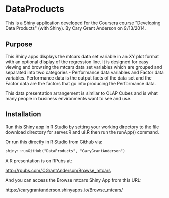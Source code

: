 # DataProducts

This is a Shiny application developed for the Coursera course "Developing Data Products" (with Shiny).
By Cary Grant Anderson on 9/13/2014.

## Purpose

This Shiny apps displays the mtcars data set variable in an XY plot format with an optional display of the regression line. It is designed for easy viewing and browsing the mtcars data set variables which are grouped and separated into two categories - Performance data variables and Factor data variables. Performance data is the output facts of the data set and the Factor data are the factors that go into producing the Performance data.

This data presentation arrangement is similar to OLAP Cubes and is what many people in business environments want to see and use.

## Installation

Run this Shiny app in R Studio by setting your working directory to the file download directory for server.R and ui.R then run the runApp() command.

Or run this directly in R Studio from Github via:

  `shiny::runGitHub("DataProducts", "CaryGrantAnderson")`

A R presentation is on RPubs at:

  http://rpubs.com/CGrantAnderson/Browse_mtcars
  
And you can access the Browse mtcars Shiny App from this URL:

  https://carygrantanderson.shinyapps.io/Browse_mtcars/

